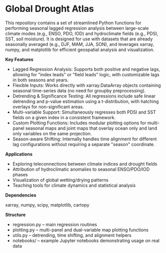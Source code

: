 # Global Drought Atlas

This repository contains a set of streamlined Python functions for performing seasonal lagged regression analysis between large-scale climate modes (e.g., ENSO, PDO, IOD) and hydroclimate fields (e.g., PDSI, SST, soil moisture). It is designed for use with datasets that are already seasonally averaged (e.g., DJF, MAM, JJA, SON), and leverages xarray, numpy, and matplotlib for efficient geospatial analysis and visualization.

**Key Features** 

* Lagged Regression Analysis: Supports both positive and negative lags, allowing for "index leads" or "field leads" logic, with customizable lags in both seasons and years.
* Flexible Inputs: Works directly with xarray.DataArray objects containing seasonal time-series data (no need for groupby preprocessing).
* Detrending & Significance Testing: All regressions include safe linear detrending and p-value estimation using a t-distribution, with hatching overlays for non-significant areas.
* Multi-variable Support: Simultaneously regresses both PDSI and SST fields on a given index in a consistent framework.
* Custom Plotting Functions: Includes modular plotting options for multi-panel seasonal maps and joint maps that overlay ocean only and land only variables on the same projection.
* Season-aware Shifting: Internally handles time alignment for different lag configurations without requiring a separate "season" coordinate.

**Applications**

* Exploring teleconnections between climate indices and drought fields
* Attribution of hydroclimatic anomalies to seasonal ENSO/PDO/IOD phases
* Visualization of global wetting/drying patterns
* Teaching tools for climate dynamics and statistical analysis

**Dependencies**

xarray, numpy, scipy, matplotlib, cartopy

**Structure**

* regression.py – main regression routines
* plotting.py – multi-panel and dual-variable map plotting functions
* utils.py – detrending, time shifting, and alignment helpers
* notebooks/ – example Jupyter notebooks demonstrating usage on real data
